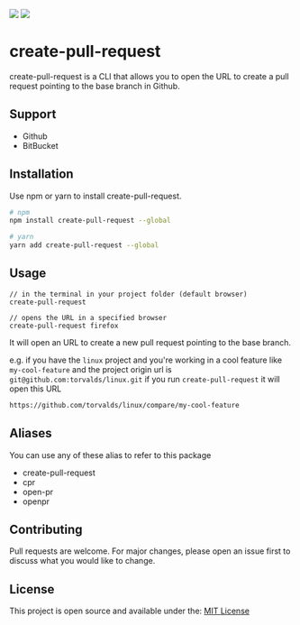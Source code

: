 [<img src="https://img.shields.io/npm/dt/create-pull-request.svg">](https://www.npmjs.com/package/create-pull-request)
[<img src="https://img.shields.io/npm/v/create-pull-request.svg">](https://www.npmjs.com/package/create-pull-request)

# create-pull-request

create-pull-request is a CLI that allows you to open the URL to create a pull request pointing to the base branch in Github.

## Support
- Github
- BitBucket

## Installation

Use npm or yarn to install create-pull-request.

```bash
# npm
npm install create-pull-request --global

# yarn
yarn add create-pull-request --global
```

## Usage

```
// in the terminal in your project folder (default browser)
create-pull-request
```

```
// opens the URL in a specified browser
create-pull-request firefox
```

It will open an URL to create a new pull request pointing to the base branch.

e.g.
if you have the `linux` project and you're working in a cool feature like `my-cool-feature` and the project origin url is `git@github.com:torvalds/linux.git` if you run `create-pull-request` it will open this URL

```bash
https://github.com/torvalds/linux/compare/my-cool-feature
```

## Aliases
You can use any of these alias to refer to this package
- create-pull-request
- cpr
- open-pr
- openpr

## Contributing

Pull requests are welcome. For major changes, please open an issue first to discuss what you would like to change.

## License

This project is open source and available under the: [MIT License](LICENSE)
